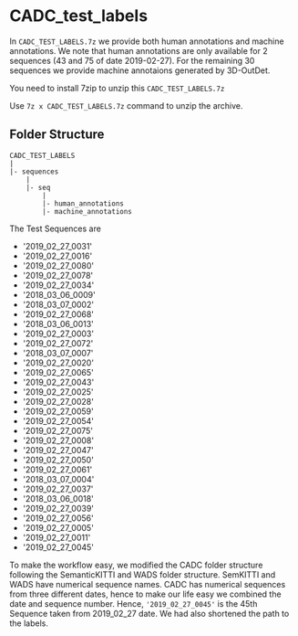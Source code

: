 # CADC_test_labels

In ```CADC_TEST_LABELS.7z``` we provide both human annotations and machine annotations. We note that human annotations are only available for 2 sequences (43 and 75 of date 2019-02-27). For the remaining 30 sequences we provide machine annotaions generated by 3D-OutDet. 

You need to install 7zip to unzip this ```CADC_TEST_LABELS.7z```

Use ```7z x CADC_TEST_LABELS.7z``` command to unzip the archive. 

## Folder Structure 
```
CADC_TEST_LABELS
|
|- sequences 
    |
    |- seq
        |
        |- human_annotations 
        |- machine_annotations
```

The Test Sequences are 
- '2019_02_27_0031'
- '2019_02_27_0016'
- '2019_02_27_0080'
- '2019_02_27_0078'
- '2019_02_27_0034'
- '2018_03_06_0009'
- '2018_03_07_0002'
- '2019_02_27_0068'
- '2018_03_06_0013'
- '2019_02_27_0003'
- '2019_02_27_0072'
- '2018_03_07_0007'
- '2019_02_27_0020'
- '2019_02_27_0065'
- '2019_02_27_0043'
- '2019_02_27_0025'
- '2019_02_27_0028'
- '2019_02_27_0059'
- '2019_02_27_0054'
- '2019_02_27_0075'
- '2019_02_27_0008' 
- '2019_02_27_0047'
- '2019_02_27_0050'
- '2019_02_27_0061'
- '2018_03_07_0004'
- '2019_02_27_0037'
- '2018_03_06_0018'
- '2019_02_27_0039'
- '2019_02_27_0056'
- '2019_02_27_0005'
- '2019_02_27_0011'
- '2019_02_27_0045'

To make the workflow easy, we modified the CADC folder structure following the 
SemanticKITTI and WADS folder structure. SemKITTI and WADS have numerical sequence names. CADC has numerical sequences from three different dates, hence to make our life easy we combined the date and sequence number. 
Hence, ```'2019_02_27_0045'``` is the 45th Sequence taken from 2019_02_27 date. We had also shortened the path to the labels. 